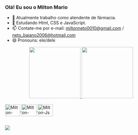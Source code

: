 ### Olá! Eu sou o Milton Mario

- 🔭 Atualmente trabalho como atendente de fármacia.
- 🌱 Estudando Html, CSS e JavaScript.
- 📫 Contate-me por e-mail: miltonneto0010@gmail.com / neto_baiano2006@hotmail.com
- 😄 Pronouns: ele/dele

<div align="center">
  <a href="https://github.com/MiltonMario">
  <img height="170em" src="https://github-readme-stats.vercel.app/api?username=MiltonMario&show_icons=true&theme=radical&include_all_commits=true&count_private=true"/>
  <img height="170em" src="https://github-readme-stats.vercel.app/api/top-langs/?username=MiltonMario&layout=compact&langs_count=7&theme=radical"/>
</div>
<div style="display: inline_block"><br>
  <img align="center" alt="Milton-Html" height="40" width="50"
src="https://cdn.jsdelivr.net/gh/devicons/devicon/icons/html5/html5-original.svg" />
  <img align="center" alt="Milton-CSS" height="40" width="50" 
src="https://cdn.jsdelivr.net/gh/devicons/devicon/icons/css3/css3-original.svg" />
  <img align="center" alt="Milton-Js" height="40" width="50"
src="https://cdn.jsdelivr.net/gh/devicons/devicon/icons/javascript/javascript-original.svg" />
</div>
  
  ##
  
<div>
   <a href="https://www.linkedin.com/in/milton-mario-santos-brito-20600a190/" target="_blank"><img src="https://img.shields.io/badge/LinkedIn-0077B5?style=for-the-badge&logo=linkedin&logoColor=white" target="_blank"></a>
</div>  
